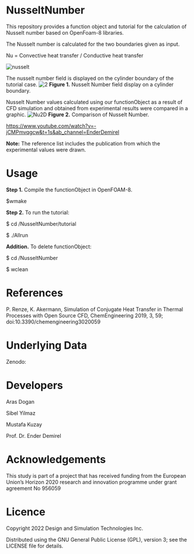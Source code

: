 # NusseltNumber
This repository provides a function object and tutorial for the calculation of Nusselt number based on OpenFoam-8 libraries.


The Nusselt number is calculated for the two boundaries given as input.

Nu = Convective heat transfer / Conductive heat transfer

![nusselt](https://user-images.githubusercontent.com/90314532/202379512-8de10e3f-e609-4209-8341-456facd79b8f.PNG)

The nusselt number field is displayed on the cylinder boundary of the tutorial case.
![2](https://user-images.githubusercontent.com/92421699/202396386-d207e233-9ce8-485c-b628-138cba68cc2b.png)
**Figure 1.** Nusselt Number field display on a cylinder boundary.

Nusselt Number values calculated using our functionObject as a result of CFD simulation and obtained from experimental results were compared in a graphic.
![Nu2D](https://user-images.githubusercontent.com/92421699/202397085-a7e10df9-4d61-459a-a4af-c7d4390052cf.png)
**Figure 2.** Comparison of Nusselt Number.

https://www.youtube.com/watch?v=-jCMPmvqgcw&t=1s&ab_channel=EnderDemirel

**Note:** The reference list includes the publication from which the experimental values were drawn.


# Usage

**Step 1.** Compile the functionObject in OpenFOAM-8.

$wmake

**Step 2.** To run the tutorial:

$ cd /NusseltNumber/tutorial

$ ./Allrun

**Addition.** To delete functionObject:

$ cd /NusseltNumber

$ wclean

# References

P. Renze, K. Akermann, Simulation of Conjugate Heat Transfer in Thermal Processes with Open Source CFD, ChemEngineering 2019, 3, 59; doi:10.3390/chemengineering3020059

# Underlying Data
Zenodo:

# Developers 

Aras Dogan

Sibel Yilmaz

Mustafa Kuzay

Prof. Dr. Ender Demirel

# Acknowledgements

This study is part of a project that has received funding from the European Union’s Horizon 2020 research and innovation programme under grant agreement No 956059

# Licence

Copyright 2022 Design and Simulation Technologies Inc.

Distributed using the GNU General Public License (GPL), version 3; see the LICENSE file for details.
